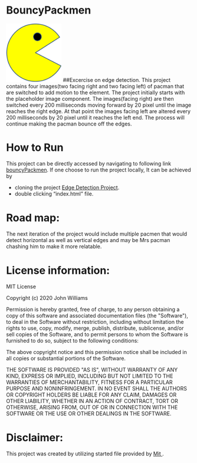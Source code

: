 # **BouncyPackmen**
<img src="images/PacMan1.png" width='150' />
##Excercise on edge detection.
This project contains four images(two facing right and two facing left) of pacman that are switched to add motion to the element.
The project initially starts with the placeholder image component. The images(facing right) are then switched every 200 milliseconds moving forward  by 20 pixel until the image reaches the right edge. At that point the images facing left are altered every 200 milliseconds by 20 pixel until it reaches the left end. The process will continue making the pacman bounce off the edges.




# How to Run
This project can be directly accessed by navigating to following link <a href="https://sujangorkhali.github.io/bouncyPackmen/"> bouncyPackmen</a>.
If one choose to run the project locally, It can be achieved by 
-	cloning the project <a href="hhttps://github.com/sujanGorkhali/bouncyPackmen.git"> Edge Detection Project</a>.
-	double clicking “index.html” file.

# Road map:
The next iteration of the project would include multiple pacmen that would detect horizontal as well as vertical edges and may be Mrs pacman chashing him to make it more relatable.

# License information: 
MIT License

Copyright (c) 2020 John Williams

Permission is hereby granted, free of charge, to any person obtaining a copy
of this software and associated documentation files (the "Software"), to deal
in the Software without restriction, including without limitation the rights
to use, copy, modify, merge, publish, distribute, sublicense, and/or sell
copies of the Software, and to permit persons to whom the Software is
furnished to do so, subject to the following conditions:

The above copyright notice and this permission notice shall be included in all
copies or substantial portions of the Software.

THE SOFTWARE IS PROVIDED "AS IS", WITHOUT WARRANTY OF ANY KIND, EXPRESS OR
IMPLIED, INCLUDING BUT NOT LIMITED TO THE WARRANTIES OF MERCHANTABILITY,
FITNESS FOR A PARTICULAR PURPOSE AND NONINFRINGEMENT. IN NO EVENT SHALL THE
AUTHORS OR COPYRIGHT HOLDERS BE LIABLE FOR ANY CLAIM, DAMAGES OR OTHER
LIABILITY, WHETHER IN AN ACTION OF CONTRACT, TORT OR OTHERWISE, ARISING FROM,
OUT OF OR IN CONNECTION WITH THE SOFTWARE OR THE USE OR OTHER DEALINGS IN THE
SOFTWARE.



# Disclaimer: 
This project was created by utilizing started file provided by <a href="https://student.emeritus.org/courses/2404/files/1570717/download?wrap=1"> Mit </a>.  
